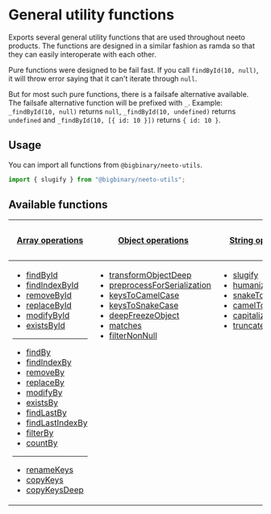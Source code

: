 # General utility functions

Exports several general utility functions that are used throughout neeto
products. The functions are designed in a similar fashion as ramda so that they
can easily interoperate with each other.

Pure functions were designed to be fail fast. If you call `findById(10, null)`,
it will throw error saying that it can't iterate through `null`.

But for most such pure functions, there is a failsafe alternative available. The
failsafe alternative function will be prefixed with `_`. Example:
`_findById(10, null)` returns `null`, `_findById(10, undefined)` returns
`undefined` and `_findById(10, [{ id: 10 }])` returns `{ id: 10 }`.

## Usage

You can import all functions from `@bigbinary/neeto-utils`.

```js
import { slugify } from "@bigbinary/neeto-utils";
```

## Available functions

<table>
<thead>
<tr>
<th>

[Array operations](./arrays.md)

</th>
<th>

[Object operations](./objects.md)

</th>
<th>

[String operations](./strings.md)

</th>
<th>

[General utility functions](./general.md)

</th>
</tr>
</thead>
<tbody>
<tr>
<td style="vertical-align: top;">

- [findById](./arrays.md#findbyid)
- [findIndexById](./arrays.md#findindexbyid)
- [removeById](./arrays.md#removebyid)
- [replaceById](./arrays.md#replacebyid)
- [modifyById](./arrays.md#modifybyid)
- [existsById](./arrays.md#existsbyid)

---

- [findBy](./arrays.md#findby)
- [findIndexBy](./arrays.md#findindexby)
- [removeBy](./arrays.md#removeby)
- [replaceBy](./arrays.md#replaceby)
- [modifyBy](./arrays.md#modifyby)
- [existsBy](./arrays.md#existsby)
- [findLastBy](./arrays.md#findlastby)
- [findLastIndexBy](./arrays.md#findlastindexby)
- [filterBy](./arrays.md#filterby)
- [countBy](./arrays.md#countby)

---

- [renameKeys](./arrays.md#renamekeys)
- [copyKeys](./arrays.md#copykeys)
- [copyKeysDeep](./arrays.md#copykeysdeep)

</td>
<td  style="vertical-align: top;">

- [transformObjectDeep](./objects.md#transformobjectdeep)
- [preprocessForSerialization](./objects.md#preprocessforserialization)
- [keysToCamelCase](./objects.md#keystocamelcase)
- [keysToSnakeCase](./objects.md#keystosnakecase)
- [deepFreezeObject](./objects.md#deepfreezeobject)
- [matches](./objects.md#matches)
- [filterNonNull](./objects.md#filternonnull)

</td>
<td  style="vertical-align: top;">

- [slugify](./strings.md#slugify)
- [humanize](./strings.md#humanize)
- [snakeToCamelCase](./strings.md#snaketocamelcase)
- [camelToSnakeCase](./strings.md#cameltosnakecase)
- [capitalize](./strings.md#capitalize)
- [truncate](./strings.md#truncate)

</td>
<td  style="vertical-align: top;">

- [noop](./general.md#noop)
- [toLabelAndValue](./general.md#tolabelandvalue)
- [getRandomInt](./general.md#getrandomint)
- [randomPick](./general.md#randompick)
- [dynamicArray](./general.md#dynamicarray)
- [isNotEmpty](./general.md#isnotempty)
- [isNot (alias notEquals)](./general.md#isnot_alias_notequals)
- [isNotEqualDeep (alias notEqualsDeep)](./general.md#isnotequaldeep_alias_notequalsdeep)
</td>
<tr>
</tbody>
</table>
